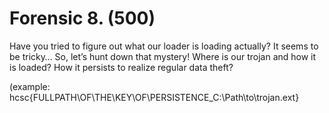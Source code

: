 # Forensic 8. (500)

Have you tried to figure out what our loader is loading actually? It seems to be tricky… So, let’s hunt down that mystery! Where is our trojan and how it is loaded? How it persists to realize regular data theft?

(example: hcsc{FULLPATH\OF\THE\KEY\OF\PERSISTENCE_C:\Path\to\trojan.ext}
